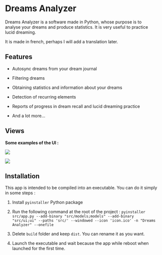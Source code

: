 # Dreams Analyzer

Dreams Analyzer is a software made in Python, whose purpose is to analyse your dreams and produce statistics. It is very useful to practice lucid dreaming. 

It is made in french, perhaps I will add a translation later.

## Features

- Autosync dreams from your dream journal

- Filtering dreams

- Obtaining statistics and information about your dreams

- Detection of recurring elements

- Reports of progress in dream recall and lucid dreaming practice

- And a lot more...

## Views

**Some examples of the UI :**

![](https://zupimages.net/up/22/22/e8oo.png)

![](https://zupimages.net/up/22/22/dqd0.png)

## Installation

This app is intended to be compiled into an executable. You can do it simply in some steps :

1. Install `pyinstaller` Python package

2. Run the following command at the root of the project : `pyinstaller src/app.py --add-binary "src/models;models" --add-binary "src/ui;ui" --paths 'src/' --windowed --icon 'icon.ico' -n "Dreams Analyzer" --onefile`

3. Delete `build` folder and keep `dist`. You can rename it as you want.

4. Launch the executable and wait because the app while reboot when launched for the first time.
